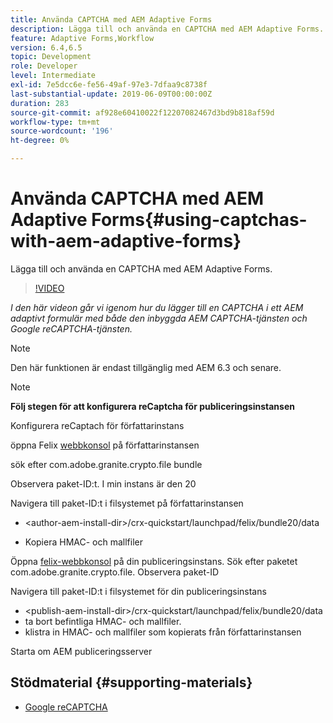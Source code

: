 ```yaml
---
title: Använda CAPTCHA med AEM Adaptive Forms
description: Lägga till och använda en CAPTCHA med AEM Adaptive Forms.
feature: Adaptive Forms,Workflow
version: 6.4,6.5
topic: Development
role: Developer
level: Intermediate
exl-id: 7e5dcc6e-fe56-49af-97e3-7dfaa9c8738f
last-substantial-update: 2019-06-09T00:00:00Z
duration: 283
source-git-commit: af928e60410022f12207082467d3bd9b818af59d
workflow-type: tm+mt
source-wordcount: '196'
ht-degree: 0%

---
```


# Använda CAPTCHA med AEM Adaptive Forms{#using-captchas-with-aem-adaptive-forms}

Lägga till och använda en CAPTCHA med AEM Adaptive Forms.

>[!VIDEO](https://video.tv.adobe.com/v/18336?quality=12&learn=on)

*I den här videon går vi igenom hur du lägger till en CAPTCHA i ett AEM adaptivt formulär med både den inbyggda AEM CAPTCHA-tjänsten och Google reCAPTCHA-tjänsten.*

>[!NOTE]
>
>Den här funktionen är endast tillgänglig med AEM 6.3 och senare.

>[!NOTE]
>
>**Följ stegen för att konfigurera reCaptcha för publiceringsinstansen**
>
>Konfigurera reCaptach för författarinstans
>
>öppna Felix [webbkonsol](http://localhost:4502/system/console/bundles) på författarinstansen
>
>sök efter com.adobe.granite.crypto.file bundle
>
>Observera paket-ID:t. I min instans är den 20
>
>Navigera till paket-ID:t i filsystemet på författarinstansen
>
>* &lt;author-aem-install-dir>/crx-quickstart/launchpad/felix/bundle20/data
* Kopiera HMAC- och mallfiler
>
Öppna [felix-webbkonsol](http://localhost:4502/system/console/bundles) på din publiceringsinstans. Sök efter paketet com.adobe.granite.crypto.file. Observera paket-ID
>
Navigera till paket-ID:t i filsystemet för din publiceringsinstans
>
* &lt;publish-aem-install-dir>/crx-quickstart/launchpad/felix/bundle20/data
* ta bort befintliga HMAC- och mallfiler.
* klistra in HMAC- och mallfiler som kopierats från författarinstansen
>
Starta om AEM publiceringsserver

## Stödmaterial {#supporting-materials}

* [Google reCAPTCHA](https://www.google.com/recaptcha)
